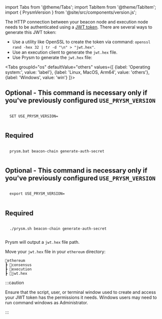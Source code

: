 import Tabs from '@theme/Tabs';
import TabItem from '@theme/TabItem';
import { PrysmVersion } from '@site/src/components/version.js';

The HTTP connection between your beacon node and execution node needs to be authenticated using a [JWT token](https://jwt.io/). There are several ways to generate this JWT token:

 - Use a utility like OpenSSL to create the token via command: `openssl rand -hex 32 | tr -d "\n" > "jwt.hex"`.
 - Use an execution client to generate the `jwt.hex` file.
 - Use Prysm to generate the `jwt.hex` file:

<Tabs groupId="os" defaultValue="others" values={[
    {label: 'Operating system:', value: 'label'},
    {label: 'Linux, MacOS, Arm64', value: 'others'},
    {label: 'Windows', value: 'win'}
]}>
  <TabItem className="unclickable-element" value="label"></TabItem>
  <TabItem value="win">

  ## Optional - This command is necessary only if you've previously configured `USE_PRYSM_VERSION`

  <code>
  SET USE_PRYSM_VERSION=<PrysmVersion/>
  </code>


  ## Required

  <code>
  prysm.bat beacon-chain generate-auth-secret
  </code>
  
  </TabItem>
  <TabItem value="others">

   ## Optional - This command is necessary only if you've previously configured `USE_PRYSM_VERSION`

  <code>
  <span>export USE_PRYSM_VERSION=<PrysmVersion/></span>
  </code>


  ## Required
  
   <code>
  ./prysm.sh beacon-chain generate-auth-secret
  </code>

  </TabItem>
</Tabs>

Prysm will output a `jwt.hex` file path.

Move your `jwt.hex` file in your `ethereum` directory:

```
📂ethereum
┣ 📂consensus
┣ 📂execution
┣ 📄jwt.hex
```



:::caution

Ensure that the script, user, or terminal window used to create and access your JWT token has the permissions it needs. Windows users may need to run command windows as Administrator.

:::